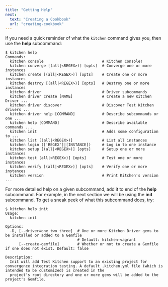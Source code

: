 ```yaml
---
title: "Getting Help"
next:
  text: "Creating a Cookbook"
  url: "creating-cookbook"
---
```


If you need a quick reminder of what the `kitchen` command gives you, then use the **help** subcommand:

~~~
$ kitchen help
Commands:
  kitchen console                          # Kitchen Console!
  kitchen converge [(all|<REGEX>)] [opts]  # Converge one or more instances
  kitchen create [(all|<REGEX>)] [opts]    # Create one or more instances
  kitchen destroy [(all|<REGEX>)] [opts]   # Destroy one or more instances
  kitchen driver                           # Driver subcommands
  kitchen driver create [NAME]             # Create a new Kitchen Driver ...
  kitchen driver discover                  # Discover Test Kitchen drivers ...
  kitchen driver help [COMMAND]            # Describe subcommands or one ...
  kitchen help [COMMAND]                   # Describe available commands ...
  kitchen init                             # Adds some configuration to ...
  kitchen list [(all|<REGEX>)]             # List all instances
  kitchen login (['REGEX']|[INSTANCE])     # Log in to one instance
  kitchen setup [(all|<REGEX>)] [opts]     # Setup one or more instances
  kitchen test [all|<REGEX>)] [opts]       # Test one or more instances
  kitchen verify [(all|<REGEX>)] [opts]    # Verify one or more instances
  kitchen version                          # Print Kitchen's version ...
~~~

For more detailed help on a given subcommand, add it to end of the **help** subcommand. For example, in the next section we will be using the **init** subcommand. To get a sneak peek of what this subcommand does, try:

~~~
$ kitchen help init
Usage:
  kitchen init

Options:
  -D, [--driver=one two three]  # One or more Kitchen Driver gems to be installed or added to a Gemfile
                                # Default: kitchen-vagrant
      [--create-gemfile]        # Whether or not to create a Gemfile if one does not exist. Default: false

Description:
  Init will add Test Kitchen support to an existing project for convergence integration testing. A default .kitchen.yml file (which is intended to be customized) is created in the
  project's root directory and one or more gems will be added to the project's Gemfile.
~~~
